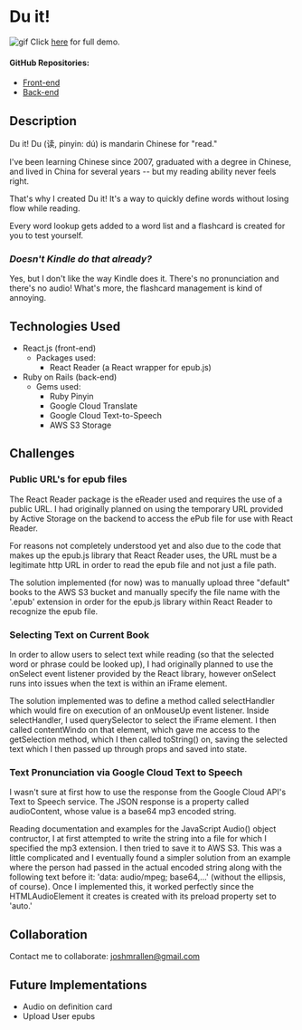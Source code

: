 # Du it!
![gif](./du-it.gif?raw=true)
Click [here](https://youtu.be/VHXAkeIC1_0) for full demo.

#### GitHub Repositories:
- [Front-end](https://github.com/joshmrallen/du-it-client)
- [Back-end](https://github.com/joshmrallen/du-it-backend)

## Description
Du it! Du (读, pinyin: dú) is mandarin Chinese for "read."

I've been learning Chinese since 2007, graduated with a degree in Chinese, and lived in China for several years -- but my reading ability never feels right.

That's why I created Du it! It's a way to quickly define words without losing flow while reading.

Every word lookup gets added to a word list and a flashcard is created for you to test yourself.

### _Doesn't Kindle do that already?_

Yes, but I don't like the way Kindle does it. There's no pronunciation and there's no audio! What's more, the flashcard management is kind of annoying.

## Technologies Used
- React.js (front-end)
    - Packages used:
        - React Reader (a React wrapper for epub.js)
- Ruby on Rails (back-end)
    - Gems used:
        - Ruby Pinyin
        - Google Cloud Translate
        - Google Cloud Text-to-Speech
        - AWS S3 Storage

## Challenges
### Public URL's for epub files
The React Reader package is the eReader used and requires the use of a public URL. I had originally planned on using the temporary URL provided by Active Storage on the backend to access the ePub file for use with React Reader. 

For reasons not completely understood yet and also due to the code that makes up the epub.js library that React Reader uses, the URL must be a legitimate http URL in order to read the epub file and not just a file path.

The solution implemented (for now) was to manually upload three "default" books to the AWS S3 bucket and manually specify the file name with the '.epub' extension in order for the epub.js library within React Reader to recognize the epub file.

### Selecting Text on Current Book
In order to allow users to select text while reading (so that the selected word or phrase could be looked up), I had originally planned to use the onSelect event listener provided by the React library, however onSelect runs into issues when the text is within an iFrame element.

The solution implemented was to define a method called selectHandler which would fire on execution of an onMouseUp event listener. Inside selectHandler, I used querySelector to select the iFrame element. I then called contentWindo on that element, which gave me access to the getSelection method, which I then called toString() on, saving the selected text which I then passed up through props and saved into state.

### Text Pronunciation via Google Cloud Text to Speech
I wasn't sure at first how to use the response from the Google Cloud API's Text to Speech service. The JSON response is a property called audioContent, whose value is a base64 mp3 encoded string.

Reading documentation and examples for the JavaScript Audio() object contructor, I at first attempted to write the string into a file for which I specified the mp3 extension. I then tried to save it to AWS S3. This was a little complicated and I eventually found a simpler solution from an example where the person had passed in the actual encoded string along with the following text before it: 'data: audio/mpeg; base64,...' (without the ellipsis, of course). Once I implemented this, it worked perfectly since the HTMLAudioElement it creates is created with its preload property set to 'auto.'


## Collaboration
Contact me to collaborate: joshmrallen@gmail.com

## Future Implementations
 - Audio on definition card
 - Upload User epubs
